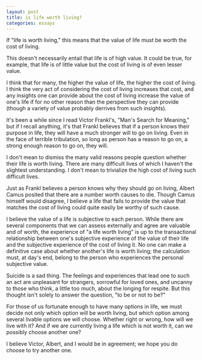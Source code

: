 ```yaml
---
layout: post
title: is life worth living?
categories: essays
---
```


If "life is worth living," this means that the value of life must be worth the cost of living.

This doesn't necessarily entail that life is of high value. It could be true, for example, that life is of little value but the cost of living is of even lesser value.

I think that for many, the higher the value of life, the higher the cost of living. I think the very act of considering the cost of living increases that cost, and any insights one can provide about the cost of living increase the value of one's life if for no other reason than the perspective they can provide (though a variety of value probably derrives from such insights).

It's been a while since I read Victor Frankl's, "Man's Search for Meaning," but if I recall anything, it's that Frankl believes that if a person knows their purpose in life, they will have a much stronger will to go on living. Even in the face of terrible tribulation, so long as person has a reason to go on, a strong enough reason to go on, they will.

I don't mean to dismiss the many valid reasons people question whether their life is worth living. There are many difficult lives of which I haven't the slightest understanding. I don't mean to trivialize the high cost of living such difficult lives. 

Just as Frankl believes a person knows why they should go on living, Albert Camus posited that there are a number worth causes to die. Though Camus himself would disagree, I believe a life that fails to provide the value that matches the cost of living could quite easily be worthy of such cause. 

I believe the value of a life is subjective to each person. While there are several components that we can assess externally and agree are valuable and of worth, the experience of "a life worth living" is up to the transactional relationship between one's subjective experience of the value of their life and the subjective experience of the cost of living it. No one can make a definitive case about whether another's life is worth living; the calculation must, at day's end, belong to the person who experiences the personal subjective value.

Suicide is a sad thing. The feelings and experiences that lead one to such an act are unpleasant for strangers, sorrowful for loved ones, and uncanny to those who think, a little too much, about the longing for respite. But this thought isn't solely to answer the question, "to be or not to be?"

For those of us fortunate enough to have many options in life, we must decide not only which option will be worth living, but which option among several livable options we will choose. Whether right or wrong, how will we live with it? And if we are currently living a life which is not worth it, can we possibly choose another one?

I believe Victor, Albert, and I would be in agreement; we hope you do choose to try another one.

